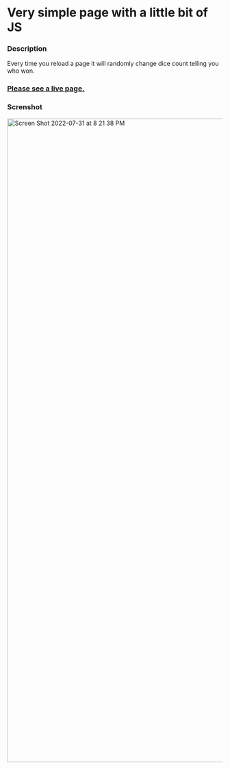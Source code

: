 # Very simple page with a little bit of JS

### Description
Every time you reload a page it will randomly change dice count telling you who won.

### [Please see a live page.](d)

### Screnshot
<img width="1500" alt="Screen Shot 2022-07-31 at 8 21 38 PM" src="https://user-images.githubusercontent.com/86169204/182051692-2f9bedd3-7719-4995-8164-ddea9454bbc3.png">
